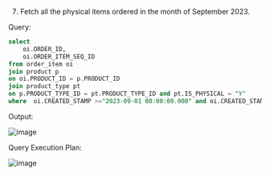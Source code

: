 7. Fetch all the physical items ordered in the month of September 2023.

Query:

```sql
select 
	oi.ORDER_ID,
	oi.ORDER_ITEM_SEQ_ID
from order_item oi 
join product p 
on oi.PRODUCT_ID = p.PRODUCT_ID
join product_type pt 
on p.PRODUCT_TYPE_ID = pt.PRODUCT_TYPE_ID and pt.IS_PHYSICAL = "Y"
where  oi.CREATED_STAMP >="2023-09-01 00:00:00.000" and oi.CREATED_STAMP < "2023-10-01 00:00:00.000";
```
Output:

![image](https://github.com/Sandesh3003/TrainingAssignment/assets/77960808/8784961c-e2c6-411f-81bb-34f2910a2227)


Query Execution Plan:

![image](https://github.com/Sandesh3003/TrainingAssignment/assets/77960808/045de54a-63e0-41ac-b503-7b96ed7c5dd3)

